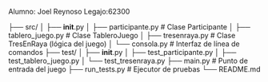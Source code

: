 Alumno: Joel Reynoso  Legajo:62300

├── src/
│   ├── __init__.py
│   ├── participante.py    # Clase Participante
│   ├── tablero_juego.py   # Clase TableroJuego
│   ├── tresenraya.py      # Clase TresEnRaya (lógica del juego)
│   └── consola.py         # Interfaz de línea de comandos
├── test/
│   ├── __init__.py
│   ├── test_participante.py
│   ├── test_tablero_juego.py
│   └── test_tresenraya.py
├── main.py                # Punto de entrada del juego
├── run_tests.py           # Ejecutor de pruebas
└── README.md

